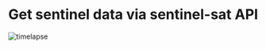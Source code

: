 # Get sentinel data via sentinel-sat API

![timelapse](https://github.com/tdk8823/sentinel/blob/main/data/timelapse.gif "timelapse")
